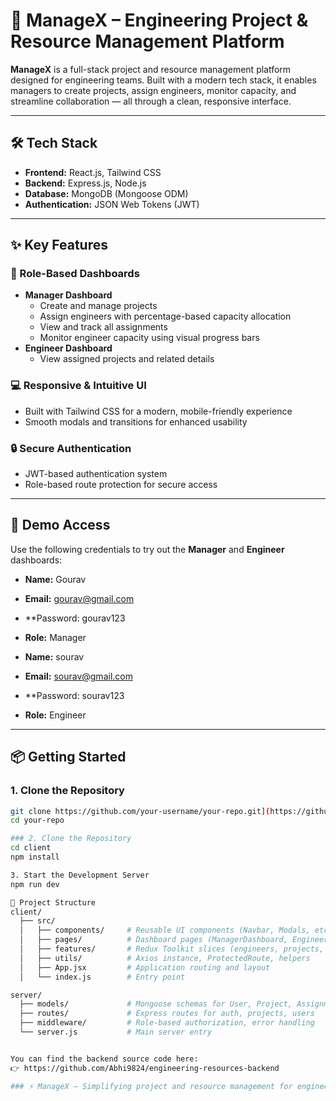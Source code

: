 # 🚀 ManageX – Engineering Project & Resource Management Platform

**ManageX** is a full-stack project and resource management platform designed for engineering teams. Built with a modern tech stack, it enables managers to create projects, assign engineers, monitor capacity, and streamline collaboration — all through a clean, responsive interface.

---

## 🛠 Tech Stack

- **Frontend:** React.js, Tailwind CSS
- **Backend:** Express.js, Node.js
- **Database:** MongoDB (Mongoose ODM)
- **Authentication:** JSON Web Tokens (JWT)

---

## ✨ Key Features

### 🔐 Role-Based Dashboards
- **Manager Dashboard**
  - Create and manage projects
  - Assign engineers with percentage-based capacity allocation
  - View and track all assignments
  - Monitor engineer capacity using visual progress bars
- **Engineer Dashboard**
  - View assigned projects and related details

### 💻 Responsive & Intuitive UI
- Built with Tailwind CSS for a modern, mobile-friendly experience
- Smooth modals and transitions for enhanced usability

### 🔒 Secure Authentication
- JWT-based authentication system
- Role-based route protection for secure access

---

## 👤 Demo Access

Use the following credentials to try out the **Manager**  and **Engineer** dashboards:

- **Name:** Gourav  
- **Email:** gourav@gmail.com
- **Password: gourav123
- **Role:** Manager

- **Name:** sourav  
- **Email:** sourav@gmail.com
- **Password: sourav123
- **Role:** Engineer


---

## 📦 Getting Started

### 1. Clone the Repository

```bash
git clone https://github.com/your-username/your-repo.git](https://github.com/Abhi9824/ManageX.git)
cd your-repo

### 2. Clone the Repository
cd client
npm install

3. Start the Development Server
npm run dev

📁 Project Structure
client/
  ├── src/
  │   ├── components/     # Reusable UI components (Navbar, Modals, etc.)
  │   ├── pages/          # Dashboard pages (ManagerDashboard, EngineerDashboard)
  │   ├── features/       # Redux Toolkit slices (engineers, projects, assignments)
  │   ├── utils/          # Axios instance, ProtectedRoute, helpers
  │   ├── App.jsx         # Application routing and layout
  │   └── index.js        # Entry point

server/
  ├── models/             # Mongoose schemas for User, Project, Assignment
  ├── routes/             # Express routes for auth, projects, users
  ├── middleware/         # Role-based authorization, error handling
  └── server.js           # Main server entry


You can find the backend source code here:
👉 https://github.com/Abhi9824/engineering-resources-backend

### ⚡ ManageX — Simplifying project and resource management for engineering teams.
